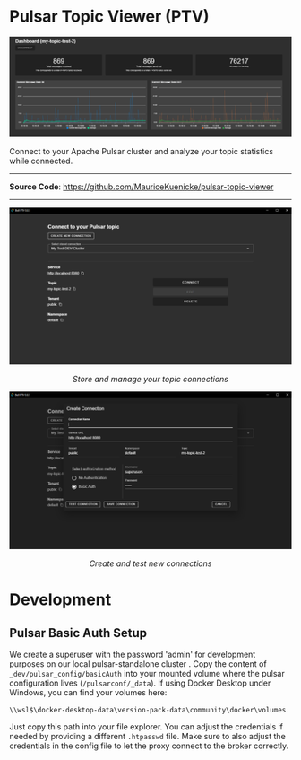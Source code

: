 <h1>Pulsar Topic Viewer (PTV)</h1>

![Dashboard (In Development)](_docs/assets/dashboard_dev.png)

Connect to your Apache Pulsar cluster and analyze your topic statistics while connected.



---

**Source Code**: <a href="https://github.com/MauriceKuenicke/pulsar-topic-viewer" target="_blank">https://github.com/MauriceKuenicke/pulsar-topic-viewer</a>

---

![Select Connection Screen](_docs/assets/select_connection.png)
<p align="center">
    <em>Store and manage your topic connections</em>
</p>

![Select Connection Screen](_docs/assets/create_new_connection.png)
<p align="center">
    <em>Create and test new connections</em>
</p>

# Development
## Pulsar Basic Auth Setup
We create a superuser with the password 'admin' for development purposes on our local pulsar-standalone cluster .
Copy the content of `_dev/pulsar_config/basicAuth` into your mounted volume where the pulsar configuration
lives (`/pulsarconf/_data`). If using Docker Desktop under Windows, you can find your volumes here:
```
\\wsl$\docker-desktop-data\version-pack-data\community\docker\volumes
```
Just copy this path into your file explorer. You can adjust the credentials if needed by
providing a different `.htpasswd` file. Make sure to also adjust the credentials in the config file
to let the proxy connect to the broker correctly.

